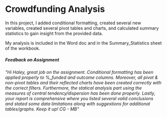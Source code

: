 # Crowdfunding Analysis

In this project, I added conditional formatting, created several new variables, created several pivot tables and charts, and calculated summary statistics to gain insight from the provided data.

My analysis is included in the Word doc and in the Summary_Statistics sheet of the workbook.


##### Feedback on Assignment
###### "Hi Haley, great job on the assignment. Conditional formatting has been applied properly to %_funded and outcome columns. Moreover, all pivot & non-pivot tables and their reflected charts have been created correctly with the correct filters. Furthermore, the statical analysis part using the measures of central tendency/dispersion has been done properly. Lastly, your report is comprehensive where you listed several valid conclusions and stated some data limitations along with suggestions for additional tables/graphs. Keep it up! CG - MB"
